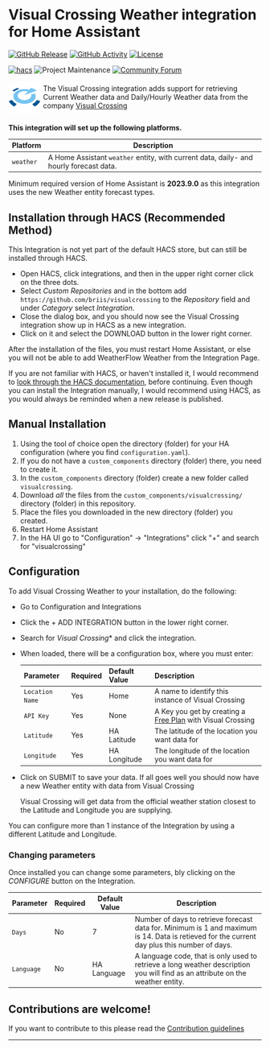 # Visual Crossing Weather integration for Home Assistant

[![GitHub Release][releases-shield]][releases]
[![GitHub Activity][commits-shield]][commits]
[![License][license-shield]](LICENSE)

[![hacs][hacsbadge]][hacs]
![Project Maintenance][maintenance-shield]
[![Community Forum][forum-shield]][forum]

<div style="display: flex; align-items: center; margin-bottom: 20px;">
    <img style="vertical-align: middle; padding-right: 5px" src="https://github.com/briis/visualcrossing/blob/main/images/icon_small.png?raw=true">
    <span>The Visual Crossing integration adds support for retrieving Current Weather data and Daily/Hourly Weather data from the company <a href="https://www.visualcrossing.com/">Visual Crossing</a></span>
</div>

**This integration will set up the following platforms.**

Platform | Description
-- | --
`weather` | A Home Assistant `weather` entity, with current data, daily- and hourly forecast data.

Minimum required version of Home Assistant is **2023.9.0** as this integration uses the new Weather entity forecast types.

## Installation through HACS (Recommended Method)

This Integration is not yet part of the default HACS store, but can still be installed through HACS.

- Open HACS, click integrations, and then in the upper right corner click on the three dots.
- Select *Custom Repositories* and in the bottom add `https://github.com/briis/visualcrossing` to the *Repository* field and under *Category* select *Integration*.
- Close the dialog box, and you should now see the Visual Crossing integration show up in HACS as a new integration.
- Click on it and select the DOWNLOAD button in the lower right corner.

After the installation of the files, you must restart Home Assistant, or else you will not be able to add WeatherFlow Weather from the Integration Page.

If you are not familiar with HACS, or haven't installed it, I would recommend to [look through the HACS documentation](https://hacs.xyz/), before continuing. Even though you can install the Integration manually, I would recommend using HACS, as you would always be reminded when a new release is published.

## Manual Installation

1. Using the tool of choice open the directory (folder) for your HA configuration (where you find `configuration.yaml`).
1. If you do not have a `custom_components` directory (folder) there, you need to create it.
1. In the `custom_components` directory (folder) create a new folder called `visualcrossing`.
1. Download _all_ the files from the `custom_components/visualcrossing/` directory (folder) in this repository.
1. Place the files you downloaded in the new directory (folder) you created.
1. Restart Home Assistant
1. In the HA UI go to "Configuration" -> "Integrations" click "+" and search for "visualcrossing"

## Configuration

To add Visual Crossing Weather to your installation, do the following:

- Go to Configuration and Integrations
- Click the + ADD INTEGRATION button in the lower right corner.
- Search for *Visual Crossing** and click the integration.
- When loaded, there will be a configuration box, where you must enter:

  | Parameter | Required | Default Value | Description |
  | --------- | -------- | ------------- | ----------- |
  | `Location Name` | Yes | Home | A name to identify this instance of Visual Crossing |
  | `API Key` | Yes | None | A Key you get by creating a [Free Plan](https://www.visualcrossing.com/sign-up) with Visual Crossing |
  | `Latitude` | Yes | HA Latitude | The latitude of the location you want data for |
  | `Longitude` | Yes | HA Longitude | The longitude of the location you want data for |
- Click on SUBMIT to save your data. If all goes well you should now have a new Weather entity with data from Visual Crossing

  Visual Crossing will get data from the official weather station closest to the Latitude and Longitude you are supplying.

You can configure more than 1 instance of the Integration by using a different Latitude and Longitude.

### Changing parameters

Once installed you can change some parameters, bly clicking on the *CONFIGURE* button on the Integration.

  | Parameter | Required | Default Value | Description |
  | --------- | -------- | ------------- | ----------- |
  | `Days` | No | 7 | Number of days to retrieve forecast data for. Minimum is 1 and maximum is 14. Data is retieved for the current day plus this number of days. |
  | `Language` | No | HA Language | A language code, that is only used to retrieve a long weather description you will find as an attribute on the weather entity. |



## Contributions are welcome!

If you want to contribute to this please read the [Contribution guidelines](CONTRIBUTING.md)

***

[commits-shield]: https://img.shields.io/github/commit-activity/y/briis/visualcrossing.svg?style=for-the-badge
[commits]: https://github.com/briis/visualcrossing/commits/main
[hacs]: https://github.com/hacs/integration
[hacsbadge]: https://img.shields.io/badge/HACS-Custom-orange.svg?style=for-the-badge
[forum-shield]: https://img.shields.io/badge/community-forum-brightgreen.svg?style=for-the-badge
[forum]: https://community.home-assistant.io/
[license-shield]: https://img.shields.io/github/license/briis/visualcrossing.svg?style=for-the-badge
[maintenance-shield]: https://img.shields.io/badge/maintainer-Bjarne%20Riis%20%40briis-blue.svg?style=for-the-badge
[releases-shield]: https://img.shields.io/github/release/briis/visualcrossing.svg?style=for-the-badge
[releases]: https://github.com/briis/visualcrossing/releases
